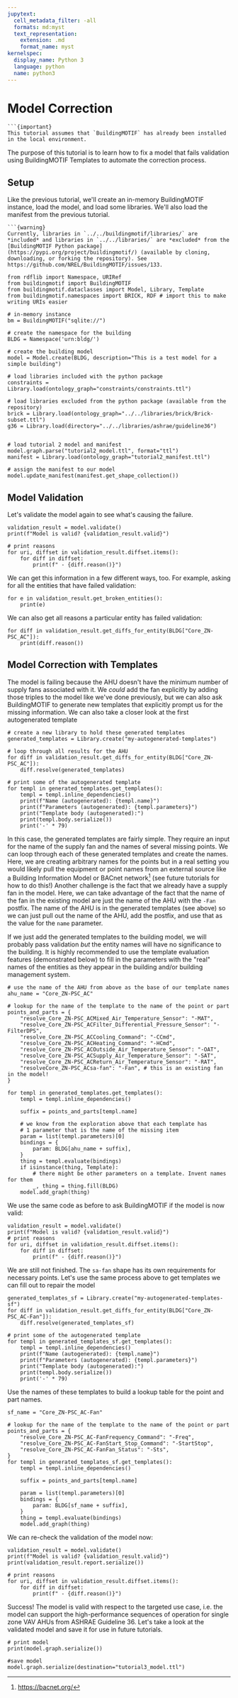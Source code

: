```yaml
---
jupytext:
  cell_metadata_filter: -all
  formats: md:myst
  text_representation:
    extension: .md
    format_name: myst
kernelspec:
  display_name: Python 3
  language: python
  name: python3
---
```


# Model Correction

```{margin}
```{important}
This tutorial assumes that `BuildingMOTIF` has already been installed in the local environment.
```

The purpose of this tutorial is to learn how to fix a model that fails validation using BuildingMOTIF Templates to automate the correction process.

## Setup

Like the previous tutorial, we'll create an in-memory BuildingMOTIF instance, load the model, and load some libraries. We'll also load the manifest from the previous tutorial.

```{margin}
```{warning}
Currently, libraries in `../../buildingmotif/libraries/` are *included* and libraries in `../../libraries/` are *excluded* from the [BuildingMOTIF Python package](https://pypi.org/project/buildingmotif/) (available by cloning, downloading, or forking the repository). See https://github.com/NREL/BuildingMOTIF/issues/133.
```

```{code-cell}
from rdflib import Namespace, URIRef
from buildingmotif import BuildingMOTIF
from buildingmotif.dataclasses import Model, Library, Template
from buildingmotif.namespaces import BRICK, RDF # import this to make writing URIs easier

# in-memory instance
bm = BuildingMOTIF("sqlite://")

# create the namespace for the building
BLDG = Namespace('urn:bldg/')

# create the building model
model = Model.create(BLDG, description="This is a test model for a simple building")

# load libraries included with the python package
constraints = Library.load(ontology_graph="constraints/constraints.ttl")

# load libraries excluded from the python package (available from the repository)
brick = Library.load(ontology_graph="../../libraries/brick/Brick-subset.ttl")
g36 = Library.load(directory="../../libraries/ashrae/guideline36")


# load tutorial 2 model and manifest
model.graph.parse("tutorial2_model.ttl", format="ttl")
manifest = Library.load(ontology_graph="tutorial2_manifest.ttl")

# assign the manifest to our model
model.update_manifest(manifest.get_shape_collection())
```

## Model Validation

Let's validate the model again to see what's causing the failure.

```{code-cell}
validation_result = model.validate()
print(f"Model is valid? {validation_result.valid}")

# print reasons
for uri, diffset in validation_result.diffset.items():
    for diff in diffset:
        print(f" - {diff.reason()}")
```

We can get this information in a few different ways, too.
For example, asking for all the entities that have failed validation:

```{code-cell}
for e in validation_result.get_broken_entities():
    print(e)
```

We can also get all reasons a particular entity has failed validation:

```{code-cell}
for diff in validation_result.get_diffs_for_entity(BLDG["Core_ZN-PSC_AC"]):
    print(diff.reason())
```

## Model Correction with Templates

The model is failing because the AHU doesn't have the minimum number of supply fans associated with it. We *could* add the fan explicitly by adding those triples to the model like we've done previously, but we can also ask BuildingMOTIF to generate new templates that explicitly prompt us for the missing information. We can also take a closer look at the first autogenerated template

```{code-cell}
# create a new library to hold these generated templates
generated_templates = Library.create("my-autogenerated-templates")

# loop through all results for the AHU
for diff in validation_result.get_diffs_for_entity(BLDG["Core_ZN-PSC_AC"]):
    diff.resolve(generated_templates)

# print some of the autogenerated template
for templ in generated_templates.get_templates():
    templ = templ.inline_dependencies()
    print(f"Name (autogenerated): {templ.name}")
    print(f"Parameters (autogenerated): {templ.parameters}")
    print("Template body (autogenerated):")
    print(templ.body.serialize())
    print('-' * 79)
```

In this case, the generated templates are fairly simple. They require an input for the name of the supply fan and the names of several missing points. We can loop through each of these generated templates and create the names. Here, we are creating arbitrary names for the points but in a real setting you would likely pull the equipment or point names from an external source like a Building Information Model or BACnet network[^1] (see future tutorials for how to do this!) Another challenge is the fact that we already have a supply fan in the model. Here, we can take advantage of the fact that the name of the fan in the existing model are just the name of the AHU with the `-Fan` postfix. The name of the AHU is in the generated templates (see above) so we can just pull out the name of the AHU, add the postfix, and use that as the value for the `name` parameter.

If we just add the generated templates to the building model, we will probably pass validation *but* the entity names will have no significance to the building. It is highly recommended to use the template evaluation features (demonstrated below) to fill in the parameters with the "real" names of the entities as they appear in the building and/or building management system.

[^1]: https://bacnet.org/

```{code-cell}
# use the name of the AHU from above as the base of our template names
ahu_name = "Core_ZN-PSC_AC"

# lookup for the name of the template to the name of the point or part
points_and_parts = {
    "resolve_Core_ZN-PSC_ACMixed_Air_Temperature_Sensor": "-MAT",
    "resolve_Core_ZN-PSC_ACFilter_Differential_Pressure_Sensor": "-FilterDPS",
    "resolve_Core_ZN-PSC_ACCooling_Command": "-CCmd",
    "resolve_Core_ZN-PSC_ACHeating_Command": "-HCmd",
    "resolve_Core_ZN-PSC_ACOutside_Air_Temperature_Sensor": "-OAT",
    "resolve_Core_ZN-PSC_ACSupply_Air_Temperature_Sensor": "-SAT",
    "resolve_Core_ZN-PSC_ACReturn_Air_Temperature_Sensor": "-RAT",
    "resolveCore_ZN-PSC_ACsa-fan": "-Fan", # this is an existing fan in the model!
}

for templ in generated_templates.get_templates():
    templ = templ.inline_dependencies()

    suffix = points_and_parts[templ.name]

    # we know from the exploration above that each template has
    # 1 parameter that is the name of the missing item
    param = list(templ.parameters)[0]
    bindings = {
        param: BLDG[ahu_name + suffix],
    }
    thing = templ.evaluate(bindings)
    if isinstance(thing, Template):
        # there might be other parameters on a template. Invent names for them
        _, thing = thing.fill(BLDG)
    model.add_graph(thing)
```

We use the same code as before to ask BuildingMOTIF if the model is now valid:

```{code-cell}
validation_result = model.validate()
print(f"Model is valid? {validation_result.valid}")
# print reasons
for uri, diffset in validation_result.diffset.items():
    for diff in diffset:
        print(f" - {diff.reason()}")
```

We are still not finished. The `sa-fan` shape has its own requirements for necessary points.
Let's use the same process above to get templates we can fill out to repair the model

```{code-cell}
generated_templates_sf = Library.create("my-autogenerated-templates-sf")
for diff in validation_result.get_diffs_for_entity(BLDG["Core_ZN-PSC_AC-Fan"]):
    diff.resolve(generated_templates_sf)

# print some of the autogenerated template
for templ in generated_templates_sf.get_templates():
    templ = templ.inline_dependencies()
    print(f"Name (autogenerated): {templ.name}")
    print(f"Parameters (autogenerated): {templ.parameters}")
    print("Template body (autogenerated):")
    print(templ.body.serialize())
    print('-' * 79)
```

Use the names of these templates to build a lookup table for the point and part names.

```{code-cell}
sf_name = "Core_ZN-PSC_AC-Fan"

# lookup for the name of the template to the name of the point or part
points_and_parts = {
    "resolve_Core_ZN-PSC_AC-FanFrequency_Command": "-Freq",
    "resolve_Core_ZN-PSC_AC-FanStart_Stop_Command": "-StartStop",
    "resolve_Core_ZN-PSC_AC-FanFan_Status": "-Sts",
}
for templ in generated_templates_sf.get_templates():
    templ = templ.inline_dependencies()

    suffix = points_and_parts[templ.name]

    param = list(templ.parameters)[0]
    bindings = {
        param: BLDG[sf_name + suffix],
    }
    thing = templ.evaluate(bindings)
    model.add_graph(thing)
```

We can re-check the validation of the model now:

```{code-cell}
validation_result = model.validate()
print(f"Model is valid? {validation_result.valid}")
print(validation_result.report.serialize())

# print reasons
for uri, diffset in validation_result.diffset.items():
    for diff in diffset:
        print(f" - {diff.reason()}")
```

Success! The model is valid with respect to the targeted use case, i.e. the model can support the high-performance sequences of operation for single zone VAV AHUs from ASHRAE Guideline 36. Let's take a look at the validated model and save it for use in future tutorials.

```{code-cell}
# print model
print(model.graph.serialize())

#save model
model.graph.serialize(destination="tutorial3_model.ttl")
```
